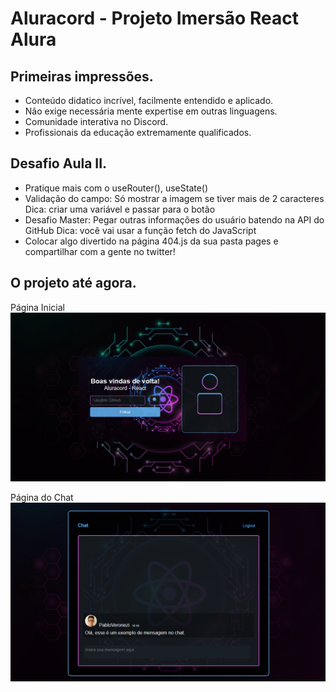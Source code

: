 # Aluracord - Projeto Imersão React Alura

## Primeiras impressões.
- Conteúdo didatico incrível, facilmente entendido e aplicado.
- Não exige necessária mente expertise em outras linguagens.
- Comunidade interativa no Discord.
- Profissionais da educação extremamente qualificados.

## Desafio Aula II.
- Pratique mais com o useRouter(), useState()
- Validação do campo: Só mostrar a imagem se tiver mais de 2 caracteres
Dica: criar uma variável e passar para o botão
- Desafio Master: Pegar outras informações do usuário batendo na API do GitHub
Dica: você vai usar a função fetch do JavaScript
- Colocar algo divertido na página 404.js da sua pasta pages e compartilhar com a gente no twitter!

## O projeto até agora.
Página Inicial
<img src="public/layout-projeto.png">

Página do Chat
<img src="public/chat_layout.png">